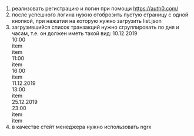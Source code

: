1) реализовать регистрацию и логин при помощи https://auth0.com/
2) после успешного логина нужно отоброзить пустую страницу с одной кнопкой, при нажатии на которую нужно загрузить list.json
3) загрузившийся список транзакций нужно сгруппировать по дня и часам, т.е. он должен иметь такой вид:
10.12.2019  
 10:00  
  item  
  item  
 11:00  
  item  
 16:00  
  item  
11.12.2019  
 13:00  
  item  
25.12.2019  
 23:00  
  item  
  item  
4) в качестве стейт менеджера нужно использовать ngrx
